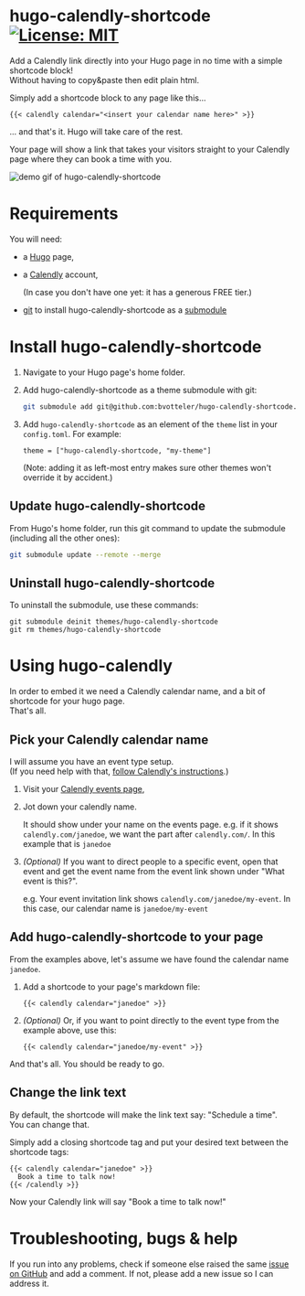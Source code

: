 # hugo-calendly-shortcode [![License: MIT](https://img.shields.io/badge/License-MIT-yellow.svg)](https://opensource.org/licenses/MIT)
Add a Calendly link directly into your Hugo page in no time with a simple shortcode block!  
Without having to copy&paste then edit plain html.

Simply add a shortcode block to any page like this...
```
{{< calendly calendar="<insert your calendar name here>" >}}
```
... and that's it. Hugo will take care of the rest.

Your page will show a link that takes your visitors straight to your Calendly page where they can book a time with you.

![demo gif of hugo-calendly-shortcode](http://i.imgur.com/KxnCQ7i.gif)

# Requirements
You will need:
- a [Hugo](https://gohugo.io/) page,
- a [Calendly](https://calendly.com) account,

  (In case you don't have one yet: it has a generous FREE tier.)
- [git](https://git-scm.com/) to install hugo-calendly-shortcode as a [submodule](https://git-scm.com/book/en/v2/Git-Tools-Submodules)

# Install hugo-calendly-shortcode
1. Navigate to your Hugo page's home folder.
2. Add hugo-calendly-shortcode as a theme submodule with git:

   ```bash
   git submodule add git@github.com:bvotteler/hugo-calendly-shortcode.git themes/hugo-calendly-shortcode
   ```
3. Add `hugo-calendly-shortcode` as an element of the `theme` list in your `config.toml`. For example:
   ```
   theme = ["hugo-calendly-shortcode, "my-theme"]
   ```
   (Note: adding it as left-most entry makes sure other themes won't override it by accident.)

## Update hugo-calendly-shortcode
From Hugo's home folder, run this git command to update the submodule (including all the other ones):
```bash
git submodule update --remote --merge
```

## Uninstall hugo-calendly-shortcode
To uninstall the submodule, use these commands:
```
git submodule deinit themes/hugo-calendly-shortcode
git rm themes/hugo-calendly-shortcode
```

# Using hugo-calendly
In order to embed it we need a Calendly calendar name, and a bit of shortcode for your hugo page.  
That's all.

## Pick your Calendly calendar name
I will assume you have an event type setup.  
(If you need help with that, [follow Calendly's instructions](https://help.calendly.com/hc/en-us/articles/115002939274-Account-setup#2).)
1. Visit your [Calendly events page](https://calendly.com/event_types/user/me),
2. Jot down your calendly name.

   It should show under your name on the events page. e.g. if it shows `calendly.com/janedoe`, we want the part after `calendly.com/`. In this example that is `janedoe`

3. *(Optional)* If you want to direct people to a specific event, open that event and get the event name from the event link shown under "What event is this?".

   e.g. Your event invitation link shows `calendly.com/janedoe/my-event`. In this case, our calendar name is `janedoe/my-event`

## Add hugo-calendly-shortcode to your page
From the examples above, let's assume we have found the calendar name `janedoe`.

1. Add a shortcode to your page's markdown file:

   ```
   {{< calendly calendar="janedoe" >}}
   ```
2. *(Optional)* Or, if you want to point directly to the event type from the example above, use this:

   ```
   {{< calendly calendar="janedoe/my-event" >}}
   ```

And that's all. You should be ready to go.

## Change the link text
By default, the shortcode will make the link text say: "Schedule a time".  
You can change that.

Simply add a closing shortcode tag and put your desired text between the shortcode tags:
```
{{< calendly calendar="janedoe" >}}
  Book a time to talk now!
{{< /calendly >}}
```

Now your Calendly link will say "Book a time to talk now!"

# Troubleshooting, bugs & help
If you run into any problems, check if someone else raised the same [issue on GitHub](https://github.com/bvotteler/hugo-calendly-shortcode/issues) and add a comment. If not, please add a new issue so I can address it.